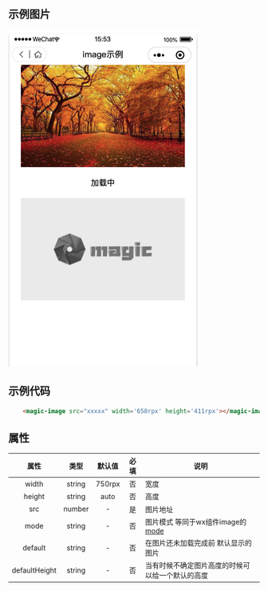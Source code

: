 ## 示例图片
![图片](/assets/image.png)
## 示例代码
```html
    <magic-image src="xxxxx" width='658rpx' height='411rpx'></magic-image>
```
## 属性

|属性|类型|默认值|必填|说明
|:---:|:---:|:---:|:---:|---|
|width|string|750rpx|否|宽度
|height|string|auto|否|高度
|src|number|-|是|图片地址
|mode|string|-|否|图片模式 等同于wx组件image的[mode](https://developers.weixin.qq.com/miniprogram/dev/component/image.html)
|default|string|-|否|在图片还未加载完成前 默认显示的图片
|defaultHeight|string|-|否|当有时候不确定图片高度的时候可以给一个默认的高度
